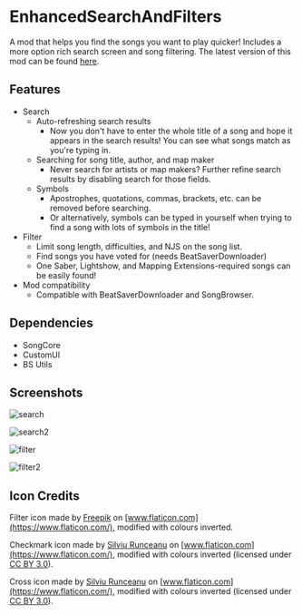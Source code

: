 # EnhancedSearchAndFilters

A mod that helps you find the songs you want to play quicker! Includes a more option rich search screen and song filtering. The latest version of this mod can be found [here](https://github.com/chrislee0419/EnhancedSearchAndFilters/releases).

## Features

- Search
     - Auto-refreshing search results
       - Now you don't have to enter the whole title of a song and hope it appears in the search results! You can see what songs match as you're typing in.
     - Searching for song title, author, and map maker
       - Never search for artists or map makers? Further refine search results by disabling search for those fields.
     - Symbols
       - Apostrophes, quotations, commas, brackets, etc. can be removed before searching.
       - Or alternatively, symbols can be typed in yourself when trying to find a song with lots of symbols in the title!
- Filter
     - Limit song length, difficulties, and NJS on the song list.
     - Find songs you have voted for (needs BeatSaverDownloader)
     - One Saber, Lightshow, and Mapping Extensions-required songs can be easily found!
- Mod compatibility
     - Compatible with BeatSaverDownloader and SongBrowser.

## Dependencies

- SongCore
- CustomUI
- BS Utils

## Screenshots

![search](https://user-images.githubusercontent.com/14931856/59971425-cf46c000-9530-11e9-9dd9-38dc92a7f05f.PNG)

![search2](https://user-images.githubusercontent.com/14931856/59971426-cf46c000-9530-11e9-890b-0ae65b3b4afb.PNG)

![filter](https://user-images.githubusercontent.com/14931856/60246076-caf10e80-9872-11e9-9cd3-1d92580a0c1a.PNG)

![filter2](https://user-images.githubusercontent.com/14931856/60246075-caf10e80-9872-11e9-891b-98e5e5f0ee9b.PNG)

## Icon Credits

Filter icon made by [Freepik](https://www.freepik.com/) on [www.flaticon.com](https://www.flaticon.com/), modified with colours inverted.

Checkmark icon made by [Silviu Runceanu](https://www.flaticon.com/authors/silviu-runceanu) on [www.flaticon.com](https://www.flaticon.com/), modified with colours inverted (licensed under [CC BY 3.0](https://creativecommons.org/licenses/by/3.0/)).

Cross icon made by [Silviu Runceanu](https://www.flaticon.com/authors/silviu-runceanu) on [www.flaticon.com](https://www.flaticon.com/), modified with colours inverted (licensed under [CC BY 3.0](https://creativecommons.org/licenses/by/3.0/)).


